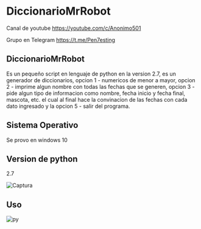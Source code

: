 # DiccionarioMrRobot

Canal de youtube  https://youtube.com/c/Anonimo501

Grupo en Telegram https://t.me/Pen7esting

## DiccionarioMrRobot

Es un pequeño script en lenguaje de python en la version 2.7, es un generador de diccionarios, opcion 1 - numericos de menor a mayor, opcion 2 - imprime algun nombre con todas
las fechas que se generen, opcion 3 - pide algun tipo de informacion como nombre, fecha inicio y fecha final, mascota, etc. el cual al final hace la convinacion de las fechas con
cada dato ingresado y la opcion 5 - salir del programa.

## Sistema Operativo

Se provo en windows 10

## Version de python

2.7

![Captura](https://user-images.githubusercontent.com/67207446/123738059-b97bdc00-d869-11eb-9d6a-08285129a42f.PNG)

## Uso

![py](https://user-images.githubusercontent.com/67207446/123738848-38bddf80-d86b-11eb-8ce9-dc2769ee65a6.png)
